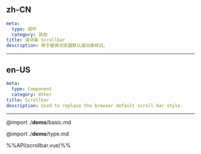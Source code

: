 ## zh-CN
```yaml
meta:
  type: 组件
  category: 其他
title: 滚动条 Scrollbar
description: 用于替换浏览器默认滚动条样式。
```
---
## en-US
```yaml
meta:
  type: Component
  category: Other
title: Scrollbar
description: Used to replace the browser default scroll bar style.
```
---

@import ./__demo__/basic.md

@import ./__demo__/type.md

%%API(scrollbar.vue)%%
